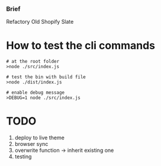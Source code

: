 ### Brief

Refactory Old Shopify Slate

# How to test the cli commands

```shell
# at the root folder
>node ./src/index.js

# test the bin with build file
>node ./dist/index.js

# enable debug message
>DEBUG=1 node ./src/index.js
```

# TODO
1. deploy to live theme
2. browser sync
3. overwrite function -> inherit existing one
4. testing